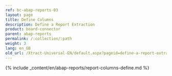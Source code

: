 ```yaml
---
ref: bc-abap-reports-03
layout: page
title: Define Columns
description: Define a Report Extraction
product: board-connector
parent: abap-reports
permalink: /:collection/:path
weight: 3
lang: en_GB
old_url: /Xtract-Universal-EN/default.aspx?pageid=define-a-report-extraction
---
```


{% include _content/en/abap-reports/report-columns-define.md %}